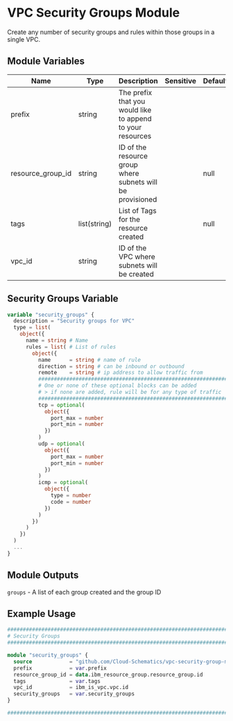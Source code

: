 # VPC Security Groups Module

Create any number of security groups and rules within those groups in a single VPC.

## Module Variables

Name                                | Type                                                        | Description                                                                                                       | Sensitive | Default
----------------------------------- | ----------------------------------------------------------- | ----------------------------------------------------------------------------------------------------------------- | --------- | ---------------------------------------------
prefix                              | string                                                      | The prefix that you would like to append to your resources                                                        |           | 
resource_group_id                   | string                                                      | ID of the resource group where subnets will be provisioned                                                        |           | null
tags                                | list(string)                                                | List of Tags for the resource created                                                                             |           | null
vpc_id                              | string                                                      | ID of the VPC where subnets will be created                                                                       |           | 

## Security Groups Variable 

```terraform
variable "security_groups" {
  description = "Security groups for VPC"
  type = list(
    object({
      name = string # Name
      rules = list( # List of rules
        object({
          name      = string # name of rule
          direction = string # can be inbound or outbound
          remote    = string # ip address to allow traffic from
          ##############################################################################
          # One or none of these optional blocks can be added
          # > if none are added, rule will be for any type of traffic
          ##############################################################################
          tcp = optional(
            object({
              port_max = number
              port_min = number
            })
          )
          udp = optional(
            object({
              port_max = number
              port_min = number
            })
          )
          icmp = optional(
            object({
              type = number
              code = number
            })
          )
        })
      )
    })
  )
  ...
}
```

## Module Outputs

`groups` - A list of each group created and the group ID

## Example Usage

```terraform
##############################################################################
# Security Groups
##############################################################################

module "security_groups" {
  source            = "github.com/Cloud-Schematics/vpc-security-group-module"
  prefix            = var.prefix
  resource_group_id = data.ibm_resource_group.resource_group.id
  tags              = var.tags
  vpc_id            = ibm_is_vpc.vpc.id
  security_groups   = var.security_groups
}

##############################################################################
```